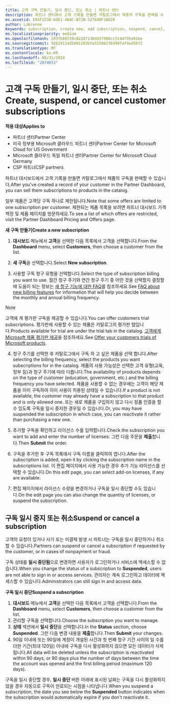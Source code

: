 ```yaml
---
title: 고객 구독 만들기, 일시 중단, 또는 취소 | 파트너 센터
description: 파트너 센터에서 고객 기록을 만들면 카탈로그에서 제품의 구독을 판매할 수 있습니다.
ms.assetid: E95F1538-60E1-464C-B72B-52764BF3A820
author: Labrenne
Keywords: subscription, create new, add subscription, suspend, cancel,
ms.localizationpriority: medium
ms.openlocfilehash: 103fb80729c82287136dd3f006cc514d795a91be
ms.sourcegitcommit: 92629114d5081103bfe555081f69997af4ed56f2
ms.translationtype: MT
ms.contentlocale: ko-KR
ms.lasthandoff: 08/31/2018
ms.locfileid: "2874853"
---
```

# <a name="create-suspend-or-cancel-customer-subscriptions"></a><span data-ttu-id="e8cec-103">고객 구독 만들기, 일시 중단, 또는 취소</span><span class="sxs-lookup"><span data-stu-id="e8cec-103">Create, suspend, or cancel customer subscriptions</span></span>

**<span data-ttu-id="e8cec-104">적용 대상</span><span class="sxs-lookup"><span data-stu-id="e8cec-104">Applies to</span></span>**

-  <span data-ttu-id="e8cec-105">파트너 센터</span><span class="sxs-lookup"><span data-stu-id="e8cec-105">Partner Center</span></span>
-  <span data-ttu-id="e8cec-106">미국 정부용 Microsoft 클라우드 파트너 센터</span><span class="sxs-lookup"><span data-stu-id="e8cec-106">Partner Center for Microsoft Cloud for US Government</span></span>
-  <span data-ttu-id="e8cec-107">Microsoft 클라우드 독일 파트너 센터</span><span class="sxs-lookup"><span data-stu-id="e8cec-107">Partner Center for Microsoft Cloud Germany</span></span>
-  <span data-ttu-id="e8cec-108">CSP 파트너</span><span class="sxs-lookup"><span data-stu-id="e8cec-108">CSP partners</span></span>

<span data-ttu-id="e8cec-109">파트너 대시보드에서 고객 기록을 만들면 카탈로그에서 제품의 구독을 판매할 수 있습니다.</span><span class="sxs-lookup"><span data-stu-id="e8cec-109">After you've created a record of your customer in the Partner Dashboard, you can sell them subscriptions to products in the catalog.</span></span>

<span data-ttu-id="e8cec-110">일부 제품은 고객당 구독 하나로 제한됩니다.</span><span class="sxs-lookup"><span data-stu-id="e8cec-110">Note that some offers are limited to one subscription per customer.</span></span> <span data-ttu-id="e8cec-111">제한되는 제품 목록을 보려면 파트너 대시보드 가격 책정 및 제품 페이지를 방문하세요.</span><span class="sxs-lookup"><span data-stu-id="e8cec-111">To see a list of which offers are restricted, visit the Partner Dashboard Pricing and Offers page.</span></span> 


**<span data-ttu-id="e8cec-112">새 구독 만들기</span><span class="sxs-lookup"><span data-stu-id="e8cec-112">Create a new subscription</span></span>**

1.  <span data-ttu-id="e8cec-113">**대시보드** 메뉴에서 **고객**을 선택한 다음 목록에서 고객을 선택합니다.</span><span class="sxs-lookup"><span data-stu-id="e8cec-113">From the **Dashboard** menu, select **Customers**, then choose a customer from the list.</span></span>

2.  <span data-ttu-id="e8cec-114">**새 구독**을 선택합니다.</span><span class="sxs-lookup"><span data-stu-id="e8cec-114">Select **New subscription**.</span></span>

3.  <span data-ttu-id="e8cec-115">사용할 구독 청구 유형을 선택합니다.</span><span class="sxs-lookup"><span data-stu-id="e8cec-115">Select the type of subscription billing you want to use.</span></span>  <span data-ttu-id="e8cec-116">월간 청구 주기와 연간 청구 주기 중 어떤 것을 선택할지 결정할 때 도움이 되는 정보는 [새 청구 기능에 대한 FAQ](faq-about-new-billing-features.md)를 참조하세요.</span><span class="sxs-lookup"><span data-stu-id="e8cec-116">See [FAQ about new billing features](faq-about-new-billing-features.md) for information that will help you decide between the monthly and annual billing frequency.</span></span>
 
 >[!Note]
 ><span data-ttu-id="e8cec-117">고객에 게 평가판 구독을 제공할 수 있습니다.</span><span class="sxs-lookup"><span data-stu-id="e8cec-117">You can offer customers trial subscriptions.</span></span> <span data-ttu-id="e8cec-118">평가판에 사용할 수 있는 제품은 카탈로그의 평가판 탭입니다.</span><span class="sxs-lookup"><span data-stu-id="e8cec-118">Products available for trial are under the trial tab in the catalog.</span></span> <span data-ttu-id="e8cec-119">[고객에게 Microsoft 제품 평가판 제공](offer-your-customers-trials-of-microsoft-products.md)을 참조하세요.</span><span class="sxs-lookup"><span data-stu-id="e8cec-119">See [Offer your customers trials of Microsoft products](offer-your-customers-trials-of-microsoft-products.md).</span></span>

 
4. <span data-ttu-id="e8cec-120">청구 주기를 선택한 후 카탈로그에서 구독 하 고 싶은 제품을 선택 합니다.</span><span class="sxs-lookup"><span data-stu-id="e8cec-120">After selecting the billing frequency, select the products you want subscriptions for in the catalog.</span></span> <span data-ttu-id="e8cec-121">제품의 사용 가능성은 선택한 고객 유형(교육, 정부 등)과 청구 주기에 따라 다릅니다.</span><span class="sxs-lookup"><span data-stu-id="e8cec-121">The availability of products depends on the type of customer (education, government, etc.) and the billing frequency you have selected.</span></span> <span data-ttu-id="e8cec-122">제품을 사용할 수 없는 경우에는 고객이 해당 제품을 이미 구독하여 이미 사용이 허용된 상태일 수 있습니다.</span><span class="sxs-lookup"><span data-stu-id="e8cec-122">If a product is not available, the customer may already have a subscription to that product and is only allowed one.</span></span> <span data-ttu-id="e8cec-123">또는 새로 제품을 구입하지 않고 다시 정품 인증을 할 수 있도록 구독을 일시 중지한 경우일 수 있습니다.</span><span class="sxs-lookup"><span data-stu-id="e8cec-123">Or, you may have suspended the subscription in which case, you can reactivate it rather than purchasing a new one.</span></span>

5. <span data-ttu-id="e8cec-124">추가할 구독을 확인하고 라이선스 수를 입력합니다.</span><span class="sxs-lookup"><span data-stu-id="e8cec-124">Check the subscription you want to add and enter the number of licenses.</span></span> <span data-ttu-id="e8cec-125">그런 다음 주문을 **제출**합니다.</span><span class="sxs-lookup"><span data-stu-id="e8cec-125">Then **Submit** the order.</span></span>

6.  <span data-ttu-id="e8cec-126">구독을 추가한 후 구독 목록에서 구독 이름을 클릭하여 엽니다.</span><span class="sxs-lookup"><span data-stu-id="e8cec-126">After the subscription is added, open it by clicking the subscription name in the subscriptions list.</span></span> <span data-ttu-id="e8cec-127">이 편집 페이지에서 사용 가능한 경우 추가 기능 라이선스를 선택할 수 있습니다.</span><span class="sxs-lookup"><span data-stu-id="e8cec-127">On this edit page, you can select add-on licenses, if any are available.</span></span>

7.  <span data-ttu-id="e8cec-128">편집 페이지에서 라이선스 수량을 변경하거나 구독을 일시 중단할 수도 있습니다.</span><span class="sxs-lookup"><span data-stu-id="e8cec-128">On the edit page you can also change the quantity of licenses, or suspend the subscription.</span></span>

## <a name="suspend-or-cancel-a-subscription"></a><span data-ttu-id="e8cec-129">구독 일시 중지 또는 취소</span><span class="sxs-lookup"><span data-stu-id="e8cec-129">Suspend or cancel a subscription</span></span>

<span data-ttu-id="e8cec-130">고객의 요청이 있거나 사기 또는 미결제 발생 시 파트너는 구독을 일시 중단하거나 취소할 수 있습니다.</span><span class="sxs-lookup"><span data-stu-id="e8cec-130">Partners can suspend or cancel a subscription if requested by the customer, or in cases of nonpayment or fraud.</span></span>

<span data-ttu-id="e8cec-131">구독 상태를 **일시 중단됨**으로 변경하면 사용자가 로그인하거나 서비스에 액세스할 수 없습니다.</span><span class="sxs-lookup"><span data-stu-id="e8cec-131">When you change the status of a subscription to **Suspended**, users are not able to sign in or access services.</span></span> <span data-ttu-id="e8cec-132">관리자는 계속 로그인하고 데이터에 액세스할 수 있습니다.</span><span class="sxs-lookup"><span data-stu-id="e8cec-132">Administrators can still sign in and access data.</span></span>

**<span data-ttu-id="e8cec-133">구독 일시 중단</span><span class="sxs-lookup"><span data-stu-id="e8cec-133">Suspend a subscription</span></span>**

1.  <span data-ttu-id="e8cec-134">**대시보드** 메뉴에서 **고객**을 선택한 다음 목록에서 고객을 선택합니다.</span><span class="sxs-lookup"><span data-stu-id="e8cec-134">From the **Dashboard** menu, select **Customers**, then choose a customer from the list.</span></span>
2.  <span data-ttu-id="e8cec-135">관리할 구독을 선택합니다.</span><span class="sxs-lookup"><span data-stu-id="e8cec-135">Choose the subscription you want to manage.</span></span>
3.  <span data-ttu-id="e8cec-136">**상태** 섹션에서 **일시 중단**을 선택합니다.</span><span class="sxs-lookup"><span data-stu-id="e8cec-136">In the **Status** section, choose **Suspended**.</span></span> <span data-ttu-id="e8cec-137">그런 다음 변경 내용을 **제출**합니다.</span><span class="sxs-lookup"><span data-stu-id="e8cec-137">Then **Submit** your changes.</span></span>
4.  <span data-ttu-id="e8cec-138">90일 이내에 또는 90일에 계정이 개설된 시간과 첫 번째 청구 기간 사이의 일 수를 더한 기간(최대 120일) 이내에 구독을 다시 활성화하지 않으면 모든 데이터가 삭제됩니다.</span><span class="sxs-lookup"><span data-stu-id="e8cec-138">All data will be deleted unless the subscription is reactivated within 90 days, or 90 days plus the number of days between the time the account was opened and the first billing period (maximum 120 days).</span></span>

<span data-ttu-id="e8cec-139">구독을 일시 중단할 경우, **일시 중단** 버튼 아래에 표시된 날짜는 구독을 다시 활성화하지 않을 경우 자동으로 구독이 만료되는 시점을 나타냅니다.</span><span class="sxs-lookup"><span data-stu-id="e8cec-139">When you suspend a subscription, the date you see below the **Suspended** button indicates when the subscription would automatically expire if you don't reactivate it.</span></span> 




 



